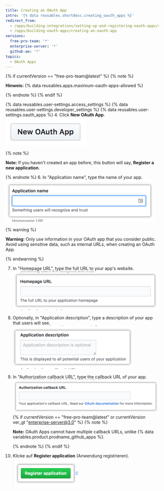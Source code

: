 ```yaml
---
title: Creating an OAuth App
intro: '{% data reusables.shortdesc.creating_oauth_apps %}'
redirect_from:
  - /apps/building-integrations/setting-up-and-registering-oauth-apps/registering-oauth-apps/
  - /apps/building-oauth-apps/creating-an-oauth-app
versions:
  free-pro-team: '*'
  enterprise-server: '*'
  github-ae: '*'
topics:
  - OAuth Apps
---
```


{% if currentVersion == "free-pro-team@latest" %}
{% note %}

  **Hinweis:** {% data reusables.apps.maximum-oauth-apps-allowed %}

{% endnote %}
{% endif %}

{% data reusables.user-settings.access_settings %}
{% data reusables.user-settings.developer_settings %}
{% data reusables.user-settings.oauth_apps %}
4. Click **New OAuth App**. ![Button to create a new OAuth app](/assets/images/oauth-apps/oauth_apps_new_app.png)

  {% note %}

  **Note:** If you haven't created an app before, this button will say, **Register a new application**.

  {% endnote %}
6. In "Application name", type the name of your app. ![Field for the name of your app](/assets/images/oauth-apps/oauth_apps_application_name.png)

  {% warning %}

  **Warning:**  Only use information in your OAuth app that you consider public. Avoid using sensitive data, such as internal URLs, when creating an OAuth App.

  {% endwarning %}

7. In "Homepage URL", type the full URL to your app's website. ![Field for the homepage URL of your app](/assets/images/oauth-apps/oauth_apps_homepage_url.png)
8. Optionally, in "Application description", type a description of your app that users will see. ![Field for a description of your app](/assets/images/oauth-apps/oauth_apps_application_description.png)
9. In "Authorization callback URL", type the callback URL of your app. ![Field for the authorization callback URL of your app](/assets/images/oauth-apps/oauth_apps_authorization_callback_url.png)
{% if currentVersion == "free-pro-team@latest" or currentVersion ver_gt "enterprise-server@3.0" %}
   {% note %}

   **Note:** OAuth Apps cannot have multiple callback URLs, unlike {% data variables.product.prodname_github_apps %}.

   {% endnote %}
{% endif %}
10. Klicke auf **Register application** (Anwendung registrieren). ![Button to register an application](/assets/images/oauth-apps/oauth_apps_register_application.png)
